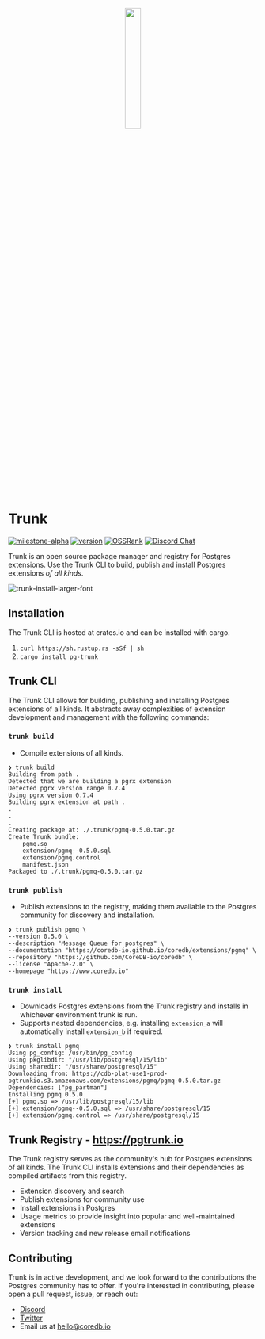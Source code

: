 <p align="center">
  <img src="https://github.com/CoreDB-io/trunk/assets/8935584/905ef1f3-10ff-48b5-90af-74af74ebb1b1" width=25% height=25%>
</p>

# Trunk
[![milestone-alpha](https://img.shields.io/badge/milestone-alpha-orange)]()
[![version](https://img.shields.io/crates/v/pg-trunk?label=CLI&logo=rust)](https://crates.io/crates/pg-trunk)
[![OSSRank](https://shields.io/endpoint?url=https://ossrank.com/shield/2643)](https://ossrank.com/p/2643)
[![Discord Chat](https://img.shields.io/discord/1060568981725003789?label=Discord)][Discord]

Trunk is an open source package manager and registry for Postgres extensions. Use the Trunk CLI to build, publish
and install Postgres extensions _of all kinds_.

![trunk-install-larger-font](https://github.com/CoreDB-io/trunk/assets/8935584/1c09e899-c77a-48c1-a978-a46f03774f1a)

## Installation
The Trunk CLI is hosted at crates.io and can be installed with cargo.
1. `curl https://sh.rustup.rs -sSf | sh`
2. `cargo install pg-trunk`


## Trunk CLI
The Trunk CLI allows for building, publishing and installing Postgres extensions of all kinds. It abstracts away
complexities of extension development and management with the following commands:

### `trunk build`
- Compile extensions of all kinds.
```shell
❯ trunk build
Building from path .
Detected that we are building a pgrx extension
Detected pgrx version range 0.7.4
Using pgrx version 0.7.4
Building pgrx extension at path .
.
.
.
Creating package at: ./.trunk/pgmq-0.5.0.tar.gz
Create Trunk bundle:
	pgmq.so
	extension/pgmq--0.5.0.sql
	extension/pgmq.control
	manifest.json
Packaged to ./.trunk/pgmq-0.5.0.tar.gz
```

### `trunk publish`
- Publish extensions to the registry, making them available to the Postgres community for discovery and installation.

```shell
❯ trunk publish pgmq \
--version 0.5.0 \
--description "Message Queue for postgres" \
--documentation "https://coredb-io.github.io/coredb/extensions/pgmq" \
--repository "https://github.com/CoreDB-io/coredb" \
--license "Apache-2.0" \
--homepage "https://www.coredb.io"
```

### `trunk install`
- Downloads Postgres extensions from the Trunk registry and installs in whichever environment trunk is run.
- Supports nested dependencies, e.g. installing `extension_a` will automatically install `extension_b` if required.

```shell
❯ trunk install pgmq
Using pg_config: /usr/bin/pg_config
Using pkglibdir: "/usr/lib/postgresql/15/lib"
Using sharedir: "/usr/share/postgresql/15"
Downloading from: https://cdb-plat-use1-prod-pgtrunkio.s3.amazonaws.com/extensions/pgmq/pgmq-0.5.0.tar.gz
Dependencies: ["pg_partman"]
Installing pgmq 0.5.0
[+] pgmq.so => /usr/lib/postgresql/15/lib
[+] extension/pgmq--0.5.0.sql => /usr/share/postgresql/15
[+] extension/pgmq.control => /usr/share/postgresql/15
```

## Trunk Registry - https://pgtrunk.io
The Trunk registry serves as the community's hub for Postgres extensions of all kinds. The Trunk CLI installs extensions and
their dependencies as compiled artifacts from this registry.

- Extension discovery and search
- Publish extensions for community use
- Install extensions in Postgres
- Usage metrics to provide insight into popular and well-maintained extensions
- Version tracking and new release email notifications

## Contributing
Trunk is in active development, and we look forward to the contributions the Postgres community has to offer.
If you're interested in contributing, please open a pull request, issue, or reach out:

- [Discord](https://discord.com/channels/1060568981725003789/1089363774357647370)
- [Twitter](https://twitter.com/coredb_io)
- Email us at [hello@coredb.io](mailto:hello@coredb.io)

[Discord]: https://discord.com/channels/1060568981725003789/1089363774357647370
